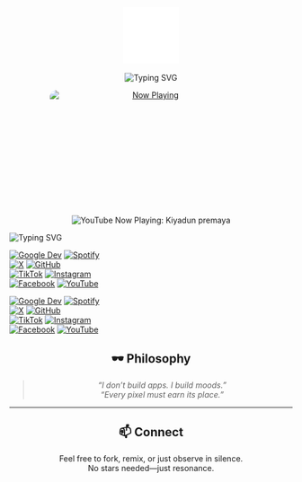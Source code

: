 
<p align="center">
  <img src="icons8-github-100.png" alt="GitHub Logo" width="100" height="100" />
</p>


<p align="center">
  <img src="https://readme-typing-svg.herokuapp.com?lines=Hello+World;Welcome+to+my+GitHub&font=Fira+Code&size=24&color=00FF00&center=true" alt="Typing SVG" />
</p>


<p align="center">
  <a href="https://youtube.com/watch?v=iBlpUYogVTw" target="_blank">
    <img src="thumbnail.png" 
         alt="Now Playing" 
         width="360" 
         height="203"
         style="display:block; margin-bottom:20px; border-radius:12px;"/>
  </a>
</p>

<p align="center">
  <img src="https://img.shields.io/badge/YouTube%20Now%20Playing-Kiyadun%20premaya-FF0000?style=for-the-badge&logo=youtube&logoColor=white" alt="YouTube Now Playing: Kiyadun premaya" />
</p>


![Typing SVG](https://readme-typing-svg.herokuapp.com?font=Fira+Code&size=24&pause=1000&color=00FF00&center=true&width=800&lines=ﮩ٨ـﮩﮩ٨ـ♡;ﮩ٨ـﮩﮩ٨ـ♡;ﮩ٨ـﮩﮩ٨ـ♡;ﮩ٨ـﮩﮩ٨ـ♡)



[![Google Dev](https://img.shields.io/badge/Google%20Dev-4285F4?style=for-the-badge&logo=google&logoColor=white)](https://developers.google.com/profile/u/mrkaviyaa)
[![Spotify](https://img.shields.io/badge/Spotify-1ED760?&style=for-the-badge&logo=spotify&logoColor=white)](https://open.spotify.com/user/22jg2nzzjqglq2mzjqznopmba?si=1oxx6irkQf-81q4RMkK6mg)  
[![X](https://img.shields.io/badge/Twitter-000000?style=for-the-badge&logo=x&logoColor=white)](https://x.com/mkaviyaa) 
[![GitHub](https://img.shields.io/badge/GitHub-181717?style=for-the-badge&logo=github&logoColor=white)](https://github.com/m-kavinda)  
[![TikTok](https://img.shields.io/badge/TikTok-010101?style=for-the-badge&logo=tiktok&logoColor=white)](https://www.tiktok.com/@mkaviyaa) 
[![Instagram](https://img.shields.io/badge/Instagram-E4405F?style=for-the-badge&logo=instagram&logoColor=white)](https://www.instagram.com/m.r.kaviyaa/)  
[![Facebook](https://img.shields.io/badge/Facebook-0866FF?style=for-the-badge&logo=facebook&logoColor=white)](https://www.facebook.com/m.r.kaviyaa/) 
[![YouTube](https://img.shields.io/badge/YouTube-FF0000?style=for-the-badge&logo=youtube&logoColor=white)](https://youtube.com/@mr-kaviyaa)


<p align="center">

[![Google Dev](https://img.shields.io/badge/Google%20Dev-4285F4?style=for-the-badge&logo=google&logoColor=white)](https://developers.google.com/profile/u/mrkaviyaa)
[![Spotify](https://img.shields.io/badge/Spotify-1ED760?&style=for-the-badge&logo=spotify&logoColor=white)](https://open.spotify.com/user/22jg2nzzjqglq2mzjqznopmba?si=1oxx6irkQf-81q4RMkK6mg)  
[![X](https://img.shields.io/badge/Twitter-000000?style=for-the-badge&logo=x&logoColor=white)](https://x.com/mkaviyaa) 
[![GitHub](https://img.shields.io/badge/GitHub-181717?style=for-the-badge&logo=github&logoColor=white)](https://github.com/m-kavinda)  
[![TikTok](https://img.shields.io/badge/TikTok-010101?style=for-the-badge&logo=tiktok&logoColor=white)](https://www.tiktok.com/@mkaviyaa) 
[![Instagram](https://img.shields.io/badge/Instagram-E4405F?style=for-the-badge&logo=instagram&logoColor=white)](https://www.instagram.com/m.r.kaviyaa/)  
[![Facebook](https://img.shields.io/badge/Facebook-0866FF?style=for-the-badge&logo=facebook&logoColor=white)](https://www.facebook.com/m.r.kaviyaa/) 
[![YouTube](https://img.shields.io/badge/YouTube-FF0000?style=for-the-badge&logo=youtube&logoColor=white)](https://youtube.com/@mr-kaviyaa)

</p>




<div align="center">

## 🕶️ Philosophy
> _“I don’t build apps. I build moods.”_  
> _“Every pixel must earn its place.”_

---

## 📫 Connect
Feel free to fork, remix, or just observe in silence.  
No stars needed—just resonance.

</div>